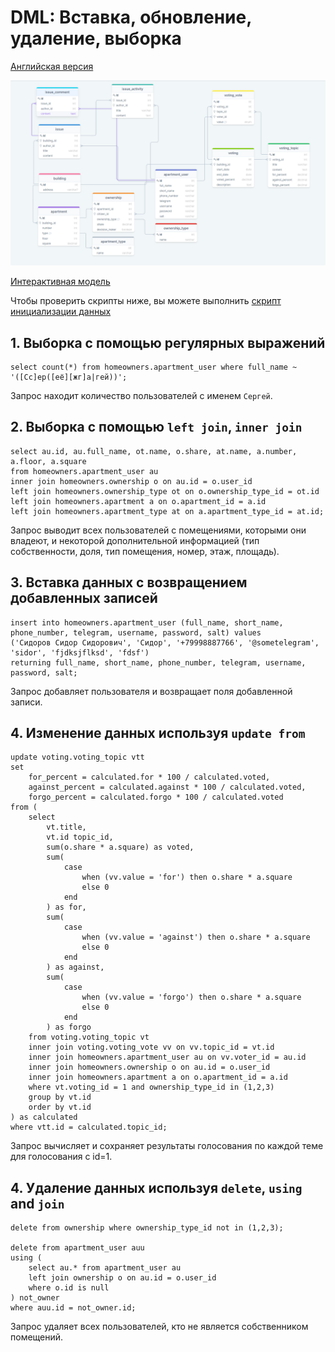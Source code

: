 # DML: Вставка, обновление, удаление, выборка

[Английская версия](.)

![Модель базы данных](database-model-09.png)

[Интерактивная модель](https://drawsql.app/community-services/diagrams/community-of-building-owners/)

Чтобы проверить скрипты ниже, вы можете выполнить [скрипт инициализации данных](initialize.sql)

## 1. Выборка с помощью регулярных выражений
```postgresql
select count(*) from homeowners.apartment_user where full_name ~ '([Сс]ер([её][жг]а|гей))';
```
Запрос находит количество пользователей с именем `Сергей`.

## 2. Выборка с помощью `left join`, `inner join`
```postgresql
select au.id, au.full_name, ot.name, o.share, at.name, a.number, a.floor, a.square
from homeowners.apartment_user au
inner join homeowners.ownership o on au.id = o.user_id
left join homeowners.ownership_type ot on o.ownership_type_id = ot.id
left join homeowners.apartment a on o.apartment_id = a.id
left join homeowners.apartment_type at on a.apartment_type_id = at.id;
```
Запрос выводит всех пользователей с помещениями, которыми они владеют, и некоторой дополнительной информацией (тип собственности, доля, тип помещения, номер, этаж, площадь).

## 3. Вставка данных с возвращением добавленных записей
```postgresql
insert into homeowners.apartment_user (full_name, short_name, phone_number, telegram, username, password, salt) values 
('Сидоров Сидор Сидорович', 'Сидор', '+79998887766', '@sometelegram', 'sidor', 'fjdksjflksd', 'fdsf')   
returning full_name, short_name, phone_number, telegram, username, password, salt;
```
Запрос добавляет пользователя и возвращает поля добавленной записи.

## 4. Изменение данных используя `update from`
```postgresql
update voting.voting_topic vtt
set
    for_percent = calculated.for * 100 / calculated.voted,
    against_percent = calculated.against * 100 / calculated.voted,
    forgo_percent = calculated.forgo * 100 / calculated.voted
from (
    select
        vt.title,
        vt.id topic_id,
        sum(o.share * a.square) as voted,
        sum(
            case
                when (vv.value = 'for') then o.share * a.square
                else 0
            end
        ) as for,
        sum(
            case
                when (vv.value = 'against') then o.share * a.square
                else 0
            end
        ) as against,
        sum(
            case
                when (vv.value = 'forgo') then o.share * a.square
                else 0
            end
        ) as forgo
    from voting.voting_topic vt
    inner join voting.voting_vote vv on vv.topic_id = vt.id
    inner join homeowners.apartment_user au on vv.voter_id = au.id
    inner join homeowners.ownership o on au.id = o.user_id
    inner join homeowners.apartment a on o.apartment_id = a.id
    where vt.voting_id = 1 and ownership_type_id in (1,2,3)
    group by vt.id
    order by vt.id
) as calculated
where vtt.id = calculated.topic_id;
```
Запрос вычисляет и сохраняет результаты голосования по каждой теме для голосования с id=1.

## 4. Удаление данных используя `delete`, `using` and `join`
```postgresql
delete from ownership where ownership_type_id not in (1,2,3);

delete from apartment_user auu
using (
    select au.* from apartment_user au
    left join ownership o on au.id = o.user_id
    where o.id is null
) not_owner
where auu.id = not_owner.id;
```
Запрос удаляет всех пользователей, кто не является собственником помещений.
